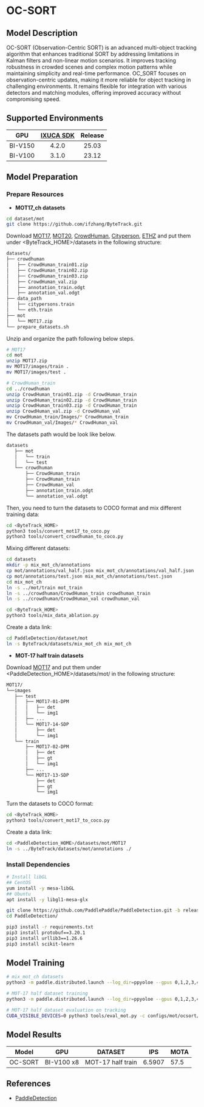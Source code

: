 # OC-SORT

## Model Description

OC-SORT (Observation-Centric SORT) is an advanced multi-object tracking algorithm that enhances traditional SORT by
addressing limitations in Kalman filters and non-linear motion scenarios. It improves tracking robustness in crowded
scenes and complex motion patterns while maintaining simplicity and real-time performance. OC_SORT focuses on
observation-centric updates, making it more reliable for object tracking in challenging environments. It remains
flexible for integration with various detectors and matching modules, offering improved accuracy without compromising
speed.

## Supported Environments

| GPU    | [IXUCA SDK](https://gitee.com/deep-spark/deepspark#%E5%A4%A9%E6%95%B0%E6%99%BA%E7%AE%97%E8%BD%AF%E4%BB%B6%E6%A0%88-ixuca) | Release |
| :----: | :----: | :----: |
| BI-V150 | 4.2.0     |  25.03  |
| BI-V100 | 3.1.0     |  23.12  |

## Model Preparation

### Prepare Resources

- **MOT17_ch datasets**

```bash
cd dataset/mot
git clone https://github.com/ifzhang/ByteTrack.git
```

Download [MOT17](https://motchallenge.net/), [MOT20](https://motchallenge.net/),
[CrowdHuman](https://www.crowdhuman.org/),
[Cityperson](https://github.com/Zhongdao/Towards-Realtime-MOT/blob/master/DATASET_ZOO.md),
[ETHZ](https://github.com/Zhongdao/Towards-Realtime-MOT/blob/master/DATASET_ZOO.md) and put them under
<ByteTrack_HOME>/datasets in the following structure:

```bash
datasets/
├── crowdhuman
│   ├── CrowdHuman_train01.zip
│   ├── CrowdHuman_train02.zip
│   ├── CrowdHuman_train03.zip
│   ├── CrowdHuman_val.zip
│   ├── annotation_train.odgt
│   ├── annotation_val.odgt
├── data_path
│   ├── citypersons.train
│   └── eth.train
├── mot
│   └── MOT17.zip
└── prepare_datasets.sh
```

Unzip and organize the path following below steps.

```bash
# MOT17
cd mot
unzip MOT17.zip
mv MOT17/images/train .
mv MOT17/images/test .

# CrowdHuman_train
cd ../crowdhuman
unzip CrowdHuman_train01.zip -d CrowdHuman_train
unzip CrowdHuman_train02.zip -d CrowdHuman_train
unzip CrowdHuman_train03.zip -d CrowdHuman_train
unzip CrowdHuman_val.zip -d CrowdHuman_val
mv CrowdHuman_train/Images/* CrowdHuman_train
mv CrowdHuman_val/Images/* CrowdHuman_val
```

The datasets path would be look like below.

```bash
datasets
   ├── mot
   │   └── train
   │   └── test
   └── crowdhuman
       ├── CrowdHuman_train
       ├── CrowdHuman_train
       ├── CrowdHuman_val
       ├── annotation_train.odgt
       └── annotation_val.odgt
```

Then, you need to turn the datasets to COCO format and mix different training data:

```bash
cd <ByteTrack_HOME>
python3 tools/convert_mot17_to_coco.py
python3 tools/convert_crowdhuman_to_coco.py
```

Mixing different datasets:

```bash
cd datasets
mkdir -p mix_mot_ch/annotations
cp mot/annotations/val_half.json mix_mot_ch/annotations/val_half.json
cp mot/annotations/test.json mix_mot_ch/annotations/test.json
cd mix_mot_ch
ln -s ../mot/train mot_train
ln -s ../crowdhuman/CrowdHuman_train crowdhuman_train
ln -s ../crowdhuman/CrowdHuman_val crowdhuman_val

cd <ByteTrack_HOME>
python3 tools/mix_data_ablation.py
```

Create a data link:

```bash
cd PaddleDetection/dataset/mot
ln -s ByteTrack/datasets/mix_mot_ch mix_mot_ch
```

- **MOT-17 half train datasets**

Download [MOT17](https://bj.bcebos.com/v1/paddledet/data/mot/MOT17.zip) and put them under <PaddleDetection_HOME>/datasets/mot/ in the following structure:

```bash
MOT17/
└──images
   ├── test
   │   ├── MOT17-01-DPM
   │   │   ├── det
   │   │   └── img1
   │   ├── ...
   │   └── MOT17-14-SDP
   │       ├── det
   │       └── img1
   └── train
       ├── MOT17-02-DPM
       │   ├── det
       │   ├── gt
       │   └── img1
       ├── ...
       └── MOT17-13-SDP
           ├── det
           ├── gt
           └── img1
```

Turn the datasets to COCO format:

```bash
cd <ByteTrack_HOME>
python3 tools/convert_mot17_to_coco.py
```

Create a data link:

```bash
cd <PaddleDetection_HOME>/datasets/mot/MOT17
ln -s ../ByteTrack/datasets/mot/annotations ./
```

### Install Dependencies

```bash
# Install libGL
## CentOS
yum install -y mesa-libGL
## Ubuntu
apt install -y libgl1-mesa-glx

git clone https://github.com/PaddlePaddle/PaddleDetection.git -b release2.6 --depth=1
cd PaddleDetection/

pip3 install -r requirements.txt
pip3 install protobuf==3.20.1
pip3 install urllib3==1.26.6
pip3 install scikit-learn
```

## Model Training

```bash
# mix_mot_ch datasets
python3 -m paddle.distributed.launch --log_dir=ppyoloe --gpus 0,1,2,3,4,5,6,7 tools/train.py -c configs/mot/bytetrack/detector/yolox_x_24e_800x1440_mix_mot_ch.yml --eval --amp

# MOT-17 half dataset training
python3 -m paddle.distributed.launch --log_dir=ppyoloe --gpus 0,1,2,3,4,5,6,7 tools/train.py -c configs/mot/bytetrack/detector/ppyoloe_crn_l_36e_640x640_mot17half.yml --eval --amp

# MOT-17 half dataset evaluation on tracking
CUDA_VISIBLE_DEVICES=0 python3 tools/eval_mot.py -c configs/mot/ocsort/ocsort_ppyoloe.yml --scaled=True
```

## Model Results

| Model   | GPU        | DATASET           | IPS    | MOTA |
|---------|------------|-------------------|--------|------|
| OC-SORT | BI-V100 x8 | MOT-17 half train | 6.5907 | 57.5 |

## References

- [PaddleDetection](https://github.com/PaddlePaddle/PaddleDetection)
